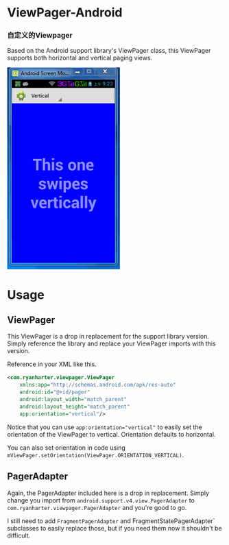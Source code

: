 # ViewPager-Android
### 自定义的Viewpager ###

Based on the Android support library's ViewPager class, this ViewPager supports both horizontal and vertical paging views.

![imag](https://github.com/AndroidBase/ViewPager-Android/blob/master/screen_capture.gif)

# Usage

## ViewPager

This ViewPager is a drop in replacement for the support library version.  Simply reference the library and replace your ViewPager imports with this version.

Reference in your XML like this.

```xml
<com.ryanharter.viewpager.ViewPager
    xmlns:app="http://schemas.android.com/apk/res-auto"
    android:id="@+id/pager"
    android:layout_width="match_parent"
    android:layout_height="match_parent"
    app:orientation="vertical"/>
```

Notice that you can use `app:orientation="vertical"` to easily set the orientation of the ViewPager to vertical.  Orientation defaults to horizontal.

You can also set orientation in code using `mViewPager.setOrientation(ViewPager.ORIENTATION_VERTICAL)`.

## PagerAdapter

Again, the PagerAdapter included here is a drop in replacement.  Simply change you import from `android.support.v4.view.PagerAdapter` to `com.ryanharter.viewpager.PagerAdapter` and you're good to go.

I still need to add `FragmentPagerAdapter` and FragmentStatePagerAdapter` subclasses to easily replace those, but if you need them now it shouldn't be difficult.
